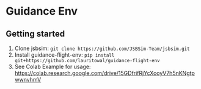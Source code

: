 # Guidance Env
## Getting started
1. Clone jsbsim: `git clone https://github.com/JSBSim-Team/jsbsim.git`
2. Install guidance-flight-env: `pip install git+https://github.com/lauritowal/guidance-flight-env`
3. See Colab Example for usage:
https://colab.research.google.com/drive/15GDfrifRjYcXooyV7h5nKNgtpwwnvhmV
